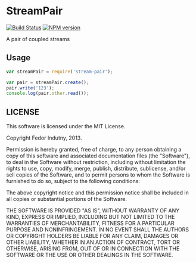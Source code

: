 # StreamPair
[![Build Status](https://secure.travis-ci.org/indutny/stream-pair.png)](http://travis-ci.org/indutny/stream-pair)
[![NPM version](https://badge.fury.io/js/stream-pair.svg)](http://badge.fury.io/js/stream-pair)

A pair of coupled streams

## Usage

```javascript
var streamPair = require('stream-pair');

var pair = streamPair.create();
pair.write('123');
console.log(pair.other.read());
```

## LICENSE

This software is licensed under the MIT License.

Copyright Fedor Indutny, 2013.

Permission is hereby granted, free of charge, to any person obtaining a
copy of this software and associated documentation files (the
"Software"), to deal in the Software without restriction, including
without limitation the rights to use, copy, modify, merge, publish,
distribute, sublicense, and/or sell copies of the Software, and to permit
persons to whom the Software is furnished to do so, subject to the
following conditions:

The above copyright notice and this permission notice shall be included
in all copies or substantial portions of the Software.

THE SOFTWARE IS PROVIDED "AS IS", WITHOUT WARRANTY OF ANY KIND, EXPRESS
OR IMPLIED, INCLUDING BUT NOT LIMITED TO THE WARRANTIES OF
MERCHANTABILITY, FITNESS FOR A PARTICULAR PURPOSE AND NONINFRINGEMENT. IN
NO EVENT SHALL THE AUTHORS OR COPYRIGHT HOLDERS BE LIABLE FOR ANY CLAIM,
DAMAGES OR OTHER LIABILITY, WHETHER IN AN ACTION OF CONTRACT, TORT OR
OTHERWISE, ARISING FROM, OUT OF OR IN CONNECTION WITH THE SOFTWARE OR THE
USE OR OTHER DEALINGS IN THE SOFTWARE.

[0]: http://json.org/
[1]: http://github.com/indutny/bud-backend
[2]: https://github.com/nodejs/io.js
[3]: https://github.com/libuv/libuv
[4]: http://openssl.org/
